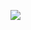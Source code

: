 ![](http://www.plantuml.com/plantuml/proxy?cache=no&src=https://raw.githubusercontent.com/oleksandrblazhko/ai201-tsigankova/laboratory-work-7/2-SoftwareDesign/2.7-PlantUML/DataModel.puml)
